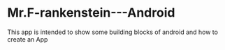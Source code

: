 # Mr.F-rankenstein---Android
This app is intended to show some building blocks of android and how to create an App
